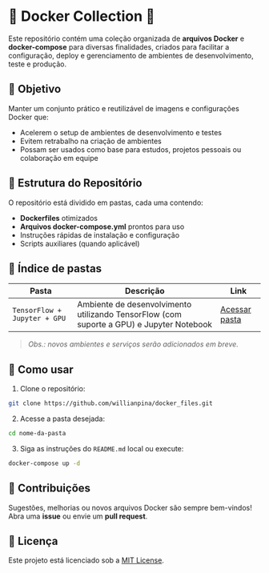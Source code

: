 # 🐳 Docker Collection 🚀  

Este repositório contém uma coleção organizada de **arquivos Docker** e **docker-compose** para diversas finalidades, criados para facilitar a configuração, deploy e gerenciamento de ambientes de desenvolvimento, teste e produção.  

## 🎯 Objetivo  

Manter um conjunto prático e reutilizável de imagens e configurações Docker que:  
- Acelerem o setup de ambientes de desenvolvimento e testes  
- Evitem retrabalho na criação de ambientes  
- Possam ser usados como base para estudos, projetos pessoais ou colaboração em equipe  

## 📂 Estrutura do Repositório  

O repositório está dividido em pastas, cada uma contendo:  
- **Dockerfiles** otimizados  
- **Arquivos docker-compose.yml** prontos para uso  
- Instruções rápidas de instalação e configuração  
- Scripts auxiliares (quando aplicável)  

## 📁 Índice de pastas  

| Pasta                              | Descrição                                                                   | Link                                                                                                                                                   |
|------------------------------------|-----------------------------------------------------------------------------|--------------------------------------------------------------------------------------------------------------------------------------------------------|
| `TensorFlow + Jupyter + GPU`       | Ambiente de desenvolvimento utilizando TensorFlow (com suporte a GPU) e Jupyter Notebook | [Acessar pasta](https://github.com/willianpina/docker_files/tree/main/TensorFlow%20%2B%20Jupyter%20%2B%20GPU)                                           |

> *Obs.: novos ambientes e serviços serão adicionados em breve.*  

## 🚀 Como usar  

1. Clone o repositório:  
```bash
git clone https://github.com/willianpina/docker_files.git
```  
2. Acesse a pasta desejada:  
```bash
cd nome-da-pasta
```  
3. Siga as instruções do `README.md` local ou execute:  
```bash
docker-compose up -d
```  

## 🤝 Contribuições  

Sugestões, melhorias ou novos arquivos Docker são sempre bem-vindos!  
Abra uma **issue** ou envie um **pull request**.  

## 📜 Licença  

Este projeto está licenciado sob a [MIT License](LICENSE).
